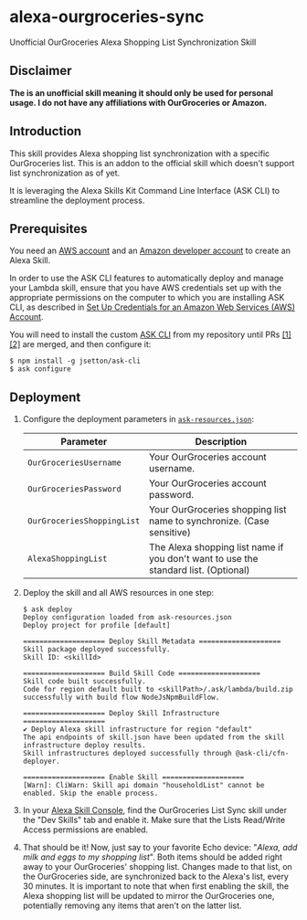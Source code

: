 # alexa-ourgroceries-sync

Unofficial OurGroceries Alexa Shopping List Synchronization Skill

## Disclaimer

**The is an unofficial skill meaning it should only be used for personal usage. I do not have any affiliations with OurGroceries or Amazon.**

## Introduction

This skill provides Alexa shopping list synchronization with a specific OurGroceries list. This is an addon to the official skill which doesn't support list synchronization as of yet.

It is leveraging the Alexa Skills Kit Command Line Interface (ASK CLI) to streamline the deployment process.

## Prerequisites

You need an [AWS account](https://aws.amazon.com) and an [Amazon developer account](https://developer.amazon.com) to create an Alexa Skill.

In order to use the ASK CLI features to automatically deploy and manage your Lambda skill, ensure that you have AWS credentials set up with the appropriate permissions on the computer to which you are installing ASK CLI, as described in [Set Up Credentials for an Amazon Web Services (AWS) Account](https://developer.amazon.com/docs/smapi/set-up-credentials-for-an-amazon-web-services-account.html).

You will need to install the custom [ASK CLI](https://developer.amazon.com/docs/smapi/quick-start-alexa-skills-kit-command-line-interface.html) from my repository until PRs [[1]](https://github.com/alexa/ask-cli/pull/410) [[2]](https://github.com/alexa/ask-cli/pull/414) are merged, and then configure it:

```
$ npm install -g jsetton/ask-cli
$ ask configure
```

## Deployment

1. Configure the deployment parameters in [`ask-resources.json`](ask-resources.json):

    | Parameter | Description |
    |-----------|-------------|
    | `OurGroceriesUsername` | Your OurGroceries account username. |
    | `OurGroceriesPassword` | Your OurGroceries account password. |
    | `OurGroceriesShoppingList` | Your OurGroceries shopping list name to synchronize. (Case sensitive) |
    | `AlexaShoppingList` | The Alexa shopping list name if you don't want to use the standard list. (Optional) |

2. Deploy the skill and all AWS resources in one step:
    ```
    $ ask deploy
    Deploy configuration loaded from ask-resources.json
    Deploy project for profile [default]

    ==================== Deploy Skill Metadata ====================
    Skill package deployed successfully.
    Skill ID: <skillId>

    ==================== Build Skill Code ====================
    Skill code built successfully.
    Code for region default built to <skillPath>/.ask/lambda/build.zip successfully with build flow NodeJsNpmBuildFlow.

    ==================== Deploy Skill Infrastructure ====================
    ✔ Deploy Alexa skill infrastructure for region "default"
    The api endpoints of skill.json have been updated from the skill infrastructure deploy results.
    Skill infrastructures deployed successfully through @ask-cli/cfn-deployer.

    ==================== Enable Skill ====================
    [Warn]: CliWarn: Skill api domain "householdList" cannot be enabled. Skip the enable process.
    ```

3. In your [Alexa Skill Console](https://alexa.amazon.com/spa/index.html#skills/your-skills), find the OurGroceries List Sync skill under the "Dev Skills" tab and enable it. Make sure that the Lists Read/Write Access permissions are enabled.

4. That should be it! Now, just say to your favorite Echo device: "*Alexa, add milk and eggs to my shopping list*". Both items should be added right away to your OurGroceries' shopping list. Changes made to that list, on the OurGroceries side, are synchronized back to the Alexa's list, every 30 minutes. It is important to note that when first enabling the skill, the Alexa shopping list will be updated to mirror the OurGroceries one, potentially removing any items that aren't on the latter list.
